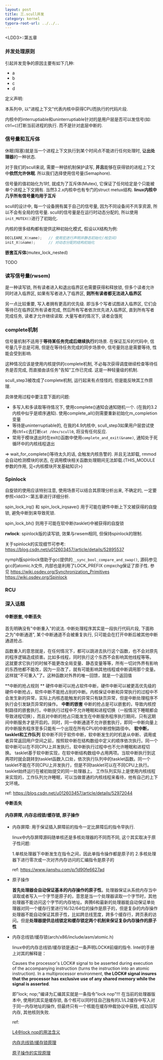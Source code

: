 ```yaml
---
layout: post
title: 三.scull并发
category: kernel
typora-root-url: ../../..
---
```


\<LDD3\>::第五章

### 并发处理原则

引起并发竞争的原因主要有如下几种:

* a
* b
* c
* d





定义声明:

本系列中, 以"进程上下文"代表内核中获得CPU而执行的代码片段.

内核中的interruptiable和uninterruptiable针对的是用户层是否可以发信号(如: ctrl+c)打断当前进程的执行. 而不是针对底层中断的.

### 信号量和互斥体

休眠(阻塞)就是当一个进程上下文执行到某个时间点不能进行任何处理时, **让出处理器**的一种状态.

对于我们的scull来说, 需要一种锁机制保护读写, **并且**能够在获得锁的进程上下文中**依然允许休眠**. 所以我们选择使用信号量(Semaphore).

信号量的值初始化为1时, 就成为了互斥体(Mutex), 它保证了任何给定是个只能被单个进程上下文拥有. 当然3.2.x内核中也有专门的struct metux结构. **linux内核中几乎所有信号量均用于互斥**

scull的设计中, 每一个设备拥有属于自己的信号量, 因为不同设备间不共享资源, 所以不会有全局的信号量. scull的信号量是在运行时动态分配的, 所以使用`init_MUTEX()`进行了初始化.

内核的很多结构都有提供这种初始化模式, 假设以X结构为例:

```C
DECLEARE_X(name);	// 使用宏进行声明并静态初始化(栈空间)
init_X(&name); 		// 对动态分配的结构初始化
```



**嵌套互斥体**(mutex_lock_nested)

TODO



### 读写信号量(rwsem)

是一种读写锁, 所有读者进入和退出临界区也需要获得和释放锁, 但多个读者允许同时进入临界区, 如果有写者进入了临界区, **则所有读者都无法进入临界区**

另一点比较重要, 写入者拥有更高的优先级. 即当多个写者试图进入临界区, 它们会等待已在临界区所有读者完成, 然后所有写者依次优先进入临界区, 直到所有写者完成任务, 读者才允许继续读取. 大量写者的情况下, 读者会饿死



### complete机制

信号量机制不适用于**等待某任务完成后继续执行**的场景. 在保证互斥的代码中, 信号量几乎总是可用, 但是在等待任务完成的同步场景中, 信号量则总是需要等待, 性能会受到影响. 

这种情况应该是使用内核提供的complete机制, 不必每次获得调度继续检查等待任务是否完成, 而直接由该任务"告知"工作已完成. 这是一种轻量级的机制.

scull_step3被改成了complete机制, 运行起来有点怪怪的, 但是能反映其工作原理. 

具体使用过程中要注意下面的问题:

* 多写入和多读取等待情况下, 使用complete()通知会通知随机一个. (在我的3.2内核中似乎是顺序通知). 使用complete_all()则需要重新初始化m_completion变量
* 等待是uninterruptiable的, 在我的4.9内核中, scull_step3如果用户层尝试使用ctrl+c去打断`cat /dev/scull0`, 将没有任何反应.
* 常用于模块退出时在exit()函数中使用`complete_and_exit(&name)`, 通知处于死循环中的内核线程退出

=> wait_for_complete()等待太久的话, 会触发内核告警的. 并且无法卸载, rmmod会自动检测模块的状态, 在调用模块相关函数处理期间无法卸载.(THIS_MODULE参数的作用, 见<内核模块开发基础知识>)

### Spinlock

自旋锁的使用应该特别注意, 使用场景可以结合其原理分析出来, 不确定的, 一定要参照\<ldd3\>::第五章进行详细分析. 

spin_lock_irq() 和 spin_lock_irqsave() 用于可能在硬件中断上下文被获得的自旋锁, 避免中断到来导致死锁.

spin_lock_bh() 则用于可能在软中断(tasklet)中被获得的自旋锁

**rwlock**: spinlock版的读写锁, 效果与rwsem相同, 但保持spinlock的限制.

关于spinlock的实现细节可参考: https://blog.csdn.net/u012603457/article/details/52895537

nymph版spinlock借助于gcc提供的`__sync_bool_compare_and_swap()`, 源码参见gcc的atomic.h文件, 内部也是利用了LOCK_PREFIX cmpxchg保证了原子性. 参见
https://wiki.osdev.org/Synchronization_Primitives
https://wiki.osdev.org/Spinlock



### RCU





### 深入话题

#### 中断嵌套, 中断丢失

首先明确没有"中断重入"的说法. 中断处理程序其实是一段执行代码片段, 下面称之为"中断通道", 某个中断通道不会被重复执行, 只可能会在打开中断后被其他中断通道抢占.

函数重入的意思就是，在任何情况下，都可以跳进去执行这个函数，也不会对原先的程序逻辑造成损害。比如多线程，同时执行这个东西不会影响其他线程等等。
这就要求它执行的时候不能更改全局变量、静态变量等等，所有一切对外界有影响的东西他都不能改，因为一旦改了，就有可能影响其他线程或中断调用那个变量。这样就“不可重入”了。这种函数对外界的唯一回馈，就是一个返回值

**中断的抢占规则 **
硬件中断可以抢占软件中断，硬件中断可以被更高优先级的硬件中断抢占，软件中断不能抢占别的中断。内核保证中断和异常执行的过程中不会发生新的异常，实际上内核态能触发的异常只有缺页异常，但是中断处理程序不执行会引发缺页异常的操作。 
**中断的嵌套**
中断的抢占是可以嵌套的，导致内核控制路径的嵌套执行。中断执行过程中不允许睡眠和进程切换（一般情况下睡眠都会导致进程切换），而且对中断的抢占只能发生在中断服务程序执行期间，只有这期间中断服务才是开启的。同时，同一中断通道不允许嵌套执行，即同一中断向量上的中断服务程序至多只能有一个出现在所有CPU的中断控制路径中。 
**软中断，tasklet和工作队列**
软中断不同于软件中断，软中断发生的时机是从中断、调用或者异常返回用户空间之前，按照软中断在结构数组中定义的顺序依次执行。同一个软中断可以在不同CPU上并发执行。软中断执行过程中也不允许睡眠和进程切换。 
tasklet基于软中断实现，在软中断结构数组中占用两项。当软中断执行到这两项时就会跳转到tasklet函数入口处，依次执行队列中的tasklet函数。同一个tasklet不能在不同CPU上并发执行，但是不同tasklet可以在不同CPU上执行。tasklet始终运行在被初始提交的同一处理器上。 
工作队列实际上是使用内核线程来实现的，工作队列允许睡眠，可以当做普通的内核线程来看待，他有自己的上下文环境。

ref: https://blog.csdn.net/u012603457/article/details/52972044 

**中断丢失**



#### 内存屏障, 内存总线锁/缓存锁, 原子操作

* 内存屏障: 用于保证插入屏障前的指令一定比屏障后的指令早执行.

  linux中内存屏障源码随单核还是多核处理器的不同而不同, 这个其实取决于原子性问题:

  1.单核处理器下中断发生在指令之间，因此单指令操作都是原子的
  2.多核处理器下进行零次或一次对齐内存访问的汇编指令是原子的

  ref: https://www.jianshu.com/p/1d90fe6627ad

* 原子操作

  **首先处理器会自动保证基本的内存操作的原子性**。处理器保证从系统内存当中读取或者写入一个字节是原子的，意思是当一个处理器读取一个字节时，其他处理器不能访问这个字节的内存地址。奔腾6和最新的处理器能自动保证单处理器对同一个缓存行里进行16/32/64位的操作是原子的，但是复杂的内存操作处理器不能自动保证其原子性，比如跨总线宽度，跨多个缓存行，跨页表的访问。但是**处理器提供总线锁定和缓存锁定两个机制来保证复杂内存操作的原子性**

* 内存总线锁/缓存锁(arch/x86/include/asm/atomic.h)

  linux中的内存总线锁/缓存锁是通过一条声明LOCK#前缀的指令. Intel的手册上对其的解释是：

  Causes the processor's LOCK# signal to be asserted during execution of the accompanying instruction (turns the instruction into an atomic instruction). In a multiprocessor environment, **the LOCK# signal insures that the processor has exclusive use of any shared memory while the signal is asserted**.

  即"lock; nop;"编译为汇编其实就是一条指令"lock nop"!!! 在当前的处理器版本中, 使用的其实是缓存锁, 各个核可以同时往自己独有的L1/L2缓存中写入对于同一内存地址的操作, 但最终只有一个核能在缓存仲裁协议中获胜, 成功回写内存, 其他核则失败.



  ref: 

  [L4中lock nop的用法含义](https://blog.csdn.net/zhangxinrun/article/details/5843393)

  [内存总线锁/缓存锁原理](https://zhuanlan.zhihu.com/p/24146167)

  [原子操作的实现原理](https://www.infoq.cn/article/atomic-operation)


